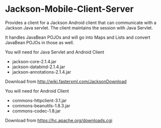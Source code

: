 Jackson-Mobile-Client-Server
============================

Provides a client for a Jackson Android client that can communicate with a Jackson Java servlet.
The client maintains the session with Java Servlet.

It handles JavaBean POJOs and will go into Maps and Lists and convert JavaBean POJOs in those as well.

You will need for Java Servlet and Android Client
* jackson-core-2.1.4.jar
* jackson-databind-2.1.4.jar
* jackson-annotations-2.1.4.jar

Download from http://wiki.fasterxml.com/JacksonDownload

You will need for Android Client
* commons-httpclient-3.1.jar
* commons-beanutils-1.8.3.jar
* commons-codec-1.8.jar
  
Download from https://hc.apache.org/downloads.cgi
